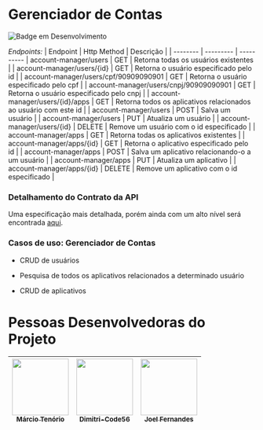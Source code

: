 # Gerenciador de Contas
![Badge em Desenvolvimento](http://img.shields.io/static/v1?label=STATUS&message=EM%20DESENVOLVIMENTO&color=GREEN&style=for-the-badge)

*Endpoints:*
| Endpoint | Http Method | Descrição |
| -------- | --------- | ----------
| account-manager/users | GET | Retorna todas os usuários existentes |
| account-manager/users/{id} | GET | Retorna o usuário especificado pelo id |
| account-manager/users/cpf/90909090901 | GET | Retorna o usuário especificado pelo cpf |
| account-manager/users/cnpj/90909090901 | GET | Retorna o usuário especificado pelo cnpj |
| account-manager/users/{id}/apps | GET | Retorna todos os aplicativos relacionados ao usuário com este id |
| account-manager/users | POST | Salva um usuário   |
| account-manager/users | PUT | Atualiza um usuário   |
| account-manager/users/{id} | DELETE | Remove um usuário  com o id especificado |
| account-manager/apps | GET | Retorna todas os aplicativos existentes |
| account-manager/apps/{id} | GET | Retorna o aplicativo especificado pelo id |
| account-manager/apps | POST | Salva um aplicativo relacionando-o a um usuário   |
| account-manager/apps | PUT | Atualiza um aplicativo   |
| account-manager/apps/{id} | DELETE | Remove um aplicativo  com o id especificado |

### Detalhamento do Contrato da API

Uma especificação mais detalhada, porém ainda com um alto nível será encontrada [aqui](https://github.com/marciotenorio/account-manager/tree/main/src/main/resources/contracts). 

### Casos de uso: Gerenciador de Contas

-  CRUD de usuários

-  Pesquisa de todos os aplicativos relacionados a determinado usuário

- CRUD de aplicativos

# Pessoas Desenvolvedoras do Projeto

| [<img src="https://avatars.githubusercontent.com/u/32425824?v=4" width=115><br><sub>Márcio Tenório</sub>](https://github.com/marciotenorio) | [<img src="https://avatars.githubusercontent.com/u/85880875?v=4" width=115><br><sub>Dimitri-Code56</sub>](https://github.com/Dimitri-Code56) | [<img src="https://avatars.githubusercontent.com/u/60944861?v=4" width=115><br><sub>Joel Fernandes</sub>](https://github.com/JoelFnandes) |
| :---: | :---: | :---: |
